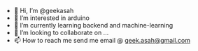 - 👋 Hi, I’m @geekasah
- 👀 I’m interested in arduino
- 🌱 I’m currently learning backend and machine-learning
- 💞️ I’m looking to collaborate on ...
- 📫 How to reach me send me email @ geek.asah@gmail.com

<!---
geekasah/geekasah is a ✨ special ✨ repository because its `README.md` (this file) appears on your GitHub profile.
You can click the Preview link to take a look at your changes.
--->
